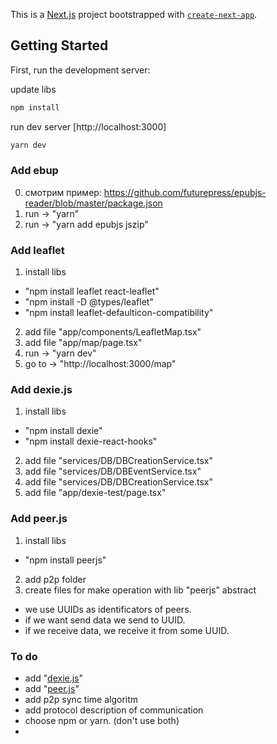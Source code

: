 This is a [Next.js](https://nextjs.org/) project bootstrapped with [`create-next-app`](https://github.com/vercel/next.js/tree/canary/packages/create-next-app).

## Getting Started

First, run the development server:

update libs
```bash
npm install
```
run dev server [http://localhost:3000]
```bash
yarn dev
```

### Add ebup
0. смотрим пример: https://github.com/futurepress/epubjs-reader/blob/master/package.json
1. run -> "yarn"
2. run -> "yarn add epubjs jszip"


### Add leaflet
1. install libs
- "npm install leaflet react-leaflet"
- "npm install -D @types/leaflet"
- "npm install leaflet-defaulticon-compatibility"
2. add file "app/components/LeafletMap.tsx"
3. add file "app/map/page.tsx"
4. run -> "yarn dev"
5. go to -> "http://localhost:3000/map"


### Add dexie.js
1. install libs
- "npm install dexie"
- "npm install dexie-react-hooks"
2. add file "services/DB/DBCreationService.tsx"
3. add file "services/DB/DBEventService.tsx"
4. add file "services/DB/DBCreationService.tsx"
5. add file "app/dexie-test/page.tsx"


### Add peer.js
1. install libs
- "npm install peerjs"
2. add p2p folder
3. create files for make operation with lib "peerjs" abstract
- we use UUIDs as identificators of peers.
- if we want send data we send to UUID.
- if we receive data, we receive it from some UUID.



### To do
- add "[dexie.js](https://dexie.org/)"
- add "[peer.js](https://peerjs.com/)"
- add p2p sync time algoritm 
- add protocol description of communication
- choose npm or yarn. (don't use both)
-

